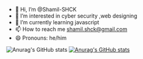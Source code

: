 - 👋 Hi, I’m @Shamil-SHCK
- 👀 I’m interested in cyber security ,web designing 
- 🌱 I’m currently learning javascript
- 📫 How to reach me shamil.shck@gmail.com
- 😄 Pronouns: he/him

![Anurag's GitHub stats](https://github-readme-stats.vercel.app/api?username=Shamil-SHCK&hide=contribs,prs)
[![Anurag's GitHub stats](https://github-readme-stats.vercel.app/api?username=Shamil-SHCK)](https://github.com/anuraghazra/github-readme-stats)
<!---
Shamil-SHCK/Shamil-SHCK is a ✨ special ✨ repository because its `README.md` (this file) appears on your GitHub profile.
You can click the Preview link to take a look at your changes.
--->
